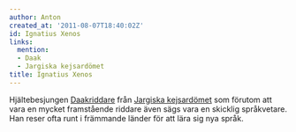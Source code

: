 ```yaml
---
author: Anton
created_at: '2011-08-07T18:40:02Z'
id: Ignatius Xenos
links:
  mention:
  - Daak
  - Jargiska kejsardömet
title: Ignatius Xenos
---
```


Hjältebesjungen [Daakriddare] från [Jargiska kejsardömet] som förutom att vara en mycket framstående
riddare även sägs vara en skicklig språkvetare. Han reser ofta runt i främmande länder för att lära
sig nya språk.

  [Daakriddare]: Daak
  [Jargiska kejsardömet]: Jargiska_kejsardömet
